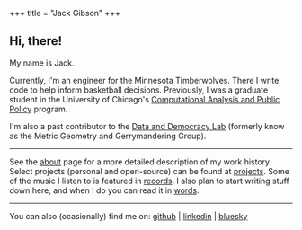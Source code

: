 +++
title = "Jack Gibson"
+++

## Hi, there!

My name is Jack. 

Currently, I'm an engineer for the Minnesota Timberwolves. There I write code to help inform basketball decisions. Previously, I was a graduate student in the University of Chicago's [Computational Analysis and Public Policy](https://capp.uchicago.edu/) program.

I'm also a past contributor to the [Data and Democracy Lab](https://mggg.org/) (formerly know as the Metric Geometry and Gerrymandering Group).

---

See the [about](/about) page for a more detailed description of my work history. Select projects (personal and open-source) can be found at [projects](/projects). Some of the music I listen to is featured in [records](/records). I also plan to start writing stuff down here, and when I do you can read it in [words](/words).

--- 

You can also (ocasionally) find me on: [github](https://github.com/jgibson517) | [linkedin](https://www.linkedin.com/in/jackgibson17/overlay/about-this-profile/) | [bluesky](https://bsky.app/profile/jack-gibson.bsky.social)
